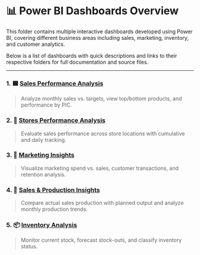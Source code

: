 # 📊 Power BI Dashboards Overview

This folder contains multiple interactive dashboards developed using Power BI, covering different business areas including sales, marketing, inventory, and customer analytics.

Below is a list of dashboards with quick descriptions and links to their respective folders for full documentation and source files.

---

### 1. 🟦 [Sales Performance Analysis](sales-performance/sales-performance.md)
> Analyze monthly sales vs. targets, view top/bottom products, and performance by PIC.

### 2. 🏬 [Stores Performance Analysis](stores-performance/stores-performance.md)
> Evaluate sales performance across store locations with cumulative and daily tracking.

### 3. 📣 [Marketing Insights](marketing-insights/marketing-insights.md)
> Visualize marketing spend vs. sales, customer transactions, and retention analysis.

### 4. 👥 [Sales & Production Insights](sales-production-insights/sales-production-insights.md)
> Compare actual sales production with planned output and analyze monthly production trends.

### 5. 📦 [Inventory Analysis](inventory-analysis/inventory-analysis.md)
> Monitor current stock, forecast stock-outs, and classify inventory status.
